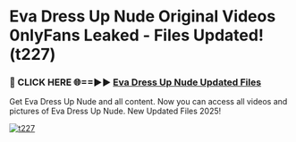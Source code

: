 # Eva Dress Up Nude Original Videos 0nlyFans Leaked - Files Updated! (t227)

<h3>🔴 CLICK HERE 🌐==►► <a href="https://tinyurl.com/yc6ubb5a" rel="nofollow">Eva Dress Up Nude Updated Files</a></h3>

Get Eva Dress Up Nude and all content. Now you can access all videos and pictures of Eva Dress Up Nude. New Updated Files 2025!

[![t227](https://i.imgur.com/7eu0CRL.gif)](https://tinyurl.com/yc6ubb5a)
